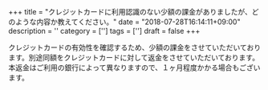 +++
title = "クレジットカードに利用認識のない少額の課金がありましたが、どのような内容か教えてください。"
date = "2018-07-28T16:14:11+09:00"
description = ''
category = ['']
tags = ['']
draft = false
+++

クレジットカードの有効性を確認するため、少額の課金をさせていただいております。別途同額をクレジットカードに対して返金をさせていただいております。本返金はご利用の銀行によって異なりますので、１ヶ月程度かかる場合もございます。
